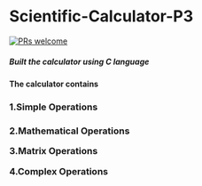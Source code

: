 # Scientific-Calculator-P3
[![PRs welcome](https://img.shields.io/badge/PRs-welcome-brightgreen.svg?style=flat-square)](https://makeapullrequest.com)
<h5>Built the calculator using C language<h5> 

<p><h4>The calculator contains<h4>
<p><h3>1.Simple Operations<h3><p>
<p>2.Mathematical Operations<p>
<p>3.Matrix Operations<p>
  
<p>4.Complex Operations<p>
  
